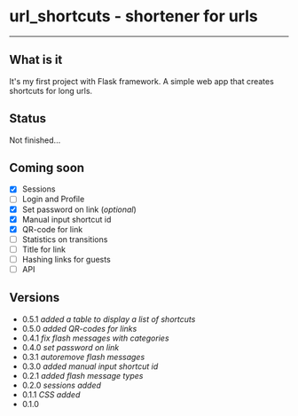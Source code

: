 # url_shortcuts - shortener for urls
----

## What is it

It's my first project with Flask framework.
A simple web app that creates shortcuts for long urls.

## Status

Not finished...

## Coming soon

- [x] Sessions
- [ ] Login and Profile
- [x] Set password on link (*optional*)
- [x] Manual input shortcut id
- [x] QR-code for link
- [ ] Statistics on transitions
- [ ] Title for link
- [ ] Hashing links for guests
- [ ] API

## Versions

+ 0.5.1 *added a table to display a list of shortcuts*
+ 0.5.0 *added QR-codes for links*
+ 0.4.1 *fix flash messages with categories*
+ 0.4.0 *set password on link*
+ 0.3.1 *autoremove flash messages*
+ 0.3.0 *added manual input shortcut id*
+ 0.2.1 *added flash message types*
+ 0.2.0 *sessions added*
+ 0.1.1 *CSS added*
+ 0.1.0
